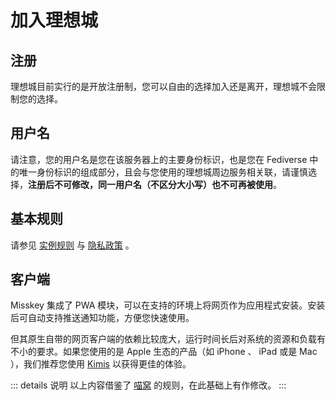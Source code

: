 # 加入理想城<Badge type="tip" text="Arcology Project Description" vertical="top" />

## 注册

理想城目前实行的是开放注册制，您可以自由的选择加入还是离开，理想城不会限制您的选择。

## 用户名

请注意，您的用户名是您在该服务器上的主要身份标识，也是您在 Fediverse 中的唯一身份标识的组成部分，且会与您使用的理想城周边服务相关联，请谨慎选择，**注册后不可修改，同一用户名（不区分大小写）也不可再被使用**。

## 基本规则

请参见 [实例规则] 与 [隐私政策] 。

[实例规则]: /basic/Instance-Rules/
[隐私政策]: /basic/Privacy-Policy/

## 客户端

Misskey 集成了 PWA 模块，可以在支持的环境上将网页作为应用程式安装。安装后可自动支持推送通知功能，方便您快速使用。

但其原生自带的网页客户端的依赖比较庞大，运行时间长后对系统的资源和负载有不小的要求。如果您使用的是 Apple 生态的产品（如 iPhone 、 iPad 或是 Mac ），我们推荐您使用 [Kimis] 以获得更佳的体验。

[Kimis]: https://github.com/Lakr233/Kimis

::: details 说明
以上内容借鉴了 [喵窝](https://docs.nya.one/) 的规则，在此基础上有作修改。
:::